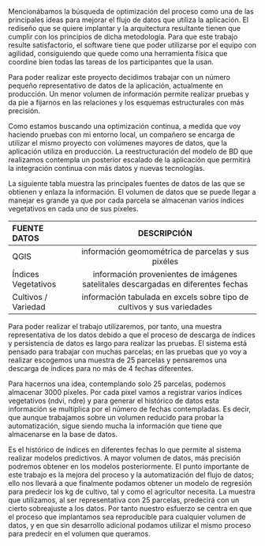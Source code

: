 Mencionábamos la búsqueda de optimización del proceso como una de las principales ideas para mejorar el flujo de datos que utiliza la aplicación. El rediseño que se quiere implantar y la arquitectura resultante tienen que cumplir con los principios de dicha metodología. Para que este trabajo resulte satisfactorio, el software tiene que poder utilizarse por el equipo con agilidad, consiguiendo que quede como una herramienta física que coordine bien todas las tareas de los participantes que la usan.

Para poder realizar este proyecto decidimos trabajar con un número pequeño representativo de datos de la aplicación, actualmente en producción. Un menor volumen de información permite realizar pruebas y da pie a fijarnos en las relaciones y los esquemas estructurales con más precisión.  
  
Como estamos buscando una optimización continua, a medida que voy haciendo pruebas con mi entorno local, un compañero se encarga de utilizar el mismo proyecto con volúmenes mayores de datos, que la aplicación utiliza en producción. La reestructuración del modelo de BD que realizamos contempla un posterior escalado de la aplicación que permitirá la integración continua con más datos y nuevas tecnologías.

La siguiente tabla muestra las principales fuentes de datos de las que se obtienen y enlaza la información. El volumen de datos que se puede llegar a manejar es grande ya que por cada parcela se almacenan varios índices vegetativos en cada uno de sus píxeles. 

FUENTE DATOS | DESCRIPCIÓN
:----------------|:-------------:
QGIS | información geomométrica de parcelas y sus pixéles
Índices Vegetativos | información provenientes de imágenes satelitales descargadas en diferentes fechas
Cultivos / Variedad | información tabulada en excels sobre tipo de cultivos y sus variedades

Para poder realizar el trabajo utilizaremos, por tanto, una muestra representativa de los datos debido a que el proceso de descarga de índices y persistencia de datos es largo para realizar las pruebas. El sistema está pensado para trabajar con muchas parcelas; en las pruebas que yo voy a realizar escogemos una muestra de 25 parcelas y pensaremos una descarga de índices para no más de 4 fechas diferentes.

Para hacernos una idea, contemplando solo 25 parcelas, podemos almacenar 3000 píxeles. Por cada pixel vamos a registrar varios índices vegetativos (ndvi, ndre) y para generar el histórico de datos esta información se multiplica por el número de fechas contempladas. Es decir, que aunque trabajamos sobre un volumen reducido para probar la automatización, sigue siendo mucha la información que tiene que almacenarse en la base de datos.

Es el histórico de índices en diferentes fechas lo que permite al sistema realizar modelos predictivos. A mayor volumen de datos, más precisión podremos obtener en los modelos posteriormente. El punto importante de este trabajo es la mejora del proceso y la automatización del flujo de datos; ello nos llevará a que finalmente podamos obtener un modelo de regresión para predecir los kg de cultivo, tal y como el agricultor necesita. La muestra que utilizamos, al ser representativa con 25 parcelas, predecirá con un cierto sobreajuste a los datos. Por tanto nuestro esfuerzo se centra en que el proceso que implantamos sea reproducible para cualquier volumen de datos, y en que sin desarrollo adicional podamos utilizar el mismo proceso para predecir en el volumen que queramos.

